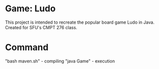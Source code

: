# Game: Ludo
This project is intended to recreate the popular board game Ludo in Java. Created for SFU's CMPT 276 class.

# Command
"bash maven.sh" - compiling
"java Game" - execution
